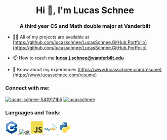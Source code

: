 <h1 align="center">Hi 👋, I'm Lucas Schnee</h1>
<h3 align="center">A third year CS and Math double major at Vanderbilt</h3>

- 👨‍💻 All of my projects are available at [https://github.com/lucasschnee/LucasSchnee.GitHub.Portfolio](https://github.com/lucasschnee/LucasSchnee.GitHub.Portfolio)

- 📫 How to reach me **lucas.j.schnee@vanderbilt.edu**

- 📄 Know about my experiences [https://www.lucasschnee.com/resume](https://www.lucasschnee.com/resume)

<h3 align="left">Connect with me:</h3>
<p align="left">
<a href="https://linkedin.com/in/lucas-schnee-5419171b5" target="blank"><img align="center" src="https://raw.githubusercontent.com/rahuldkjain/github-profile-readme-generator/master/src/images/icons/Social/linked-in-alt.svg" alt="lucas-schnee-5419171b5" height="30" width="40" /></a>
<a href="https://www.leetcode.com/lucasschnee" target="blank"><img align="center" src="https://raw.githubusercontent.com/rahuldkjain/github-profile-readme-generator/master/src/images/icons/Social/leet-code.svg" alt="lucasschnee" height="30" width="40" /></a>
</p>

<h3 align="left">Languages and Tools:</h3>
<p align="left"> <a href="https://www.w3schools.com/cpp/" target="_blank" rel="noreferrer"> <img src="https://raw.githubusercontent.com/devicons/devicon/master/icons/cplusplus/cplusplus-original.svg" alt="cplusplus" width="40" height="40"/> </a> <a href="https://git-scm.com/" target="_blank" rel="noreferrer"> <img src="https://www.vectorlogo.zone/logos/git-scm/git-scm-icon.svg" alt="git" width="40" height="40"/> </a> <a href="https://developer.mozilla.org/en-US/docs/Web/JavaScript" target="_blank" rel="noreferrer"> <img src="https://raw.githubusercontent.com/devicons/devicon/master/icons/javascript/javascript-original.svg" alt="javascript" width="40" height="40"/> </a> <a href="https://www.mysql.com/" target="_blank" rel="noreferrer"> <img src="https://raw.githubusercontent.com/devicons/devicon/master/icons/mysql/mysql-original-wordmark.svg" alt="mysql" width="40" height="40"/> </a> <a href="https://www.python.org" target="_blank" rel="noreferrer"> <img src="https://raw.githubusercontent.com/devicons/devicon/master/icons/python/python-original.svg" alt="python" width="40" height="40"/> </a> </p>
